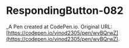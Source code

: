 # RespondingButton-082
 _A Pen created at CodePen.io. Original URL: [https://codepen.io/vinod2305/pen/wvBQrwZ](https://codepen.io/vinod2305/pen/wvBQrwZ).

 